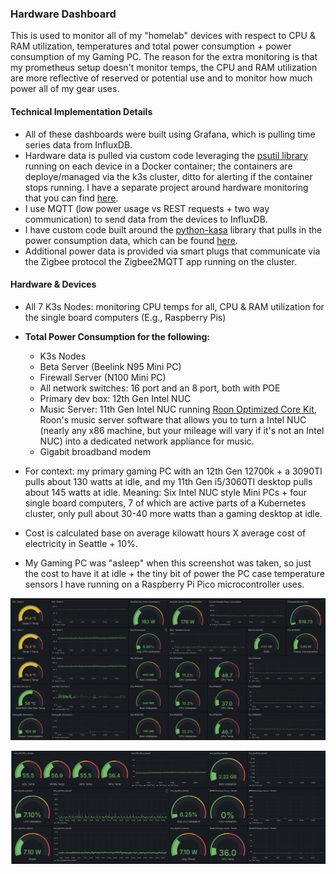 
### Hardware Dashboard

This is used to monitor all of my "homelab" devices with respect to CPU & RAM utilization, temperatures and total power consumption + power consumption of my Gaming PC. The reason for the extra monitoring is that my prometheus setup doesn't monitor temps, the CPU and RAM utilization are more reflective of reserved or potential use and to monitor how much power all of my gear uses.

#### Technical Implementation Details 

* All of these dashboards were built using Grafana, which is pulling time series data from InfluxDB.
* Hardware data is pulled via custom code leveraging the [psutil library](https://pypi.org/project/psutil/) running on each device in a Docker container; the containers are deploye/managed via the k3s cluster, ditto for alerting if the container stops running. I have a separate project around hardware monitoring that you can find [here](https://github.com/MarkhamLee/HardwareMonitoring).
* I use MQTT (low power usage vs REST requests + two way communication) to send data from the devices to InfluxDB.
* I have custom code built around the [python-kasa](https://github.com/python-kasa/python-kasa) library that pulls in the power consumption data, which can be found [here](https://github.com/MarkhamLee/finance-productivity-iot-informational-weather-dashboard/tree/main/IoT/kasa_devices/plugs).
* Additional power data is provided via smart plugs that communicate via the Zigbee protocol the Zigbee2MQTT app running on the cluster.

#### Hardware & Devices 
* All 7 K3s Nodes: monitoring CPU temps for all, CPU & RAM utilization for the single board computers (E.g., Raspberry Pis)
* **Total Power Consumption for the following:** 
    * K3s Nodes
    * Beta Server (Beelink N95 Mini PC)
    * Firewall Server (N100 Mini PC)
    * All network switches: 16 port and an 8 port, both with POE
    * Primary dev box: 12th Gen Intel NUC
    * Music Server: 11th Gen Intel NUC running [Roon Optimized Core Kit](https://help.roonlabs.com/portal/en/kb/articles/roon-optimized-core-kit#So_what_is_Roon_Optimized_Core_Kit_ROCK_then), Roon's music server software that allows you to turn a Intel NUC (nearly any x86 machine, but your mileage will vary if it's not an Intel NUC) into a dedicated network appliance for music.
    * Gigabit broadband modem 
* For context: my primary gaming PC with an 12th Gen 12700k + a 3090TI pulls about 130 watts at idle, and my 11th Gen i5/3060TI desktop pulls about 145 watts at idle. Meaning: Six Intel NUC style Mini PCs + four single board computers, 7 of which are active parts of a Kubernetes cluster, only pull about 30-40 more watts than a gaming desktop at idle.

* Cost is calculated base on average kilowatt hours X average cost of electricity in Seattle + 10%.
* My Gaming PC was "asleep" when this screenshot was taken, so just the cost to have it at idle + the tiny bit of power the PC case temperature sensors I have running on a Raspberry Pi Pico microcontroller uses. 

![HW Monitor #1](images/hw_mon1_v2.png)


![HW Monitor #2](images/hw_mon2_v2.png)